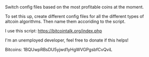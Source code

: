 Switch config files based on the most profitable coins at the moment.

To set this up, create different config files for all the different types of altcoin algorithms. Then name them accoriding to the script.

I use this script: https://bitcointalk.org/index.php


I'm an unemployed developer, feel free to donate if this helps!

Bitcoins: 1BQUwpRBsDU5yjwd1yHgWVGPgsbfCvQviL
